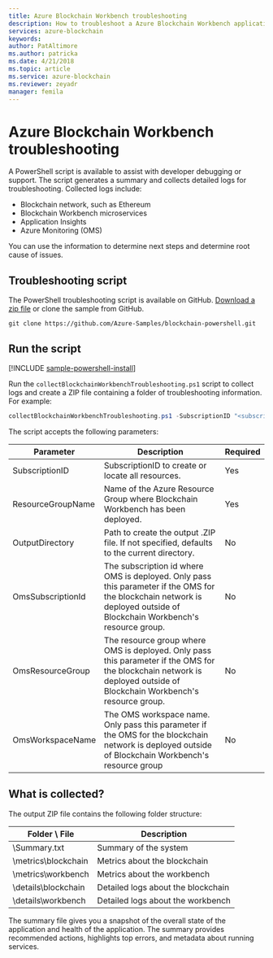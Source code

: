 ```yaml
---
title: Azure Blockchain Workbench troubleshooting
description: How to troubleshoot a Azure Blockchain Workbench application.
services: azure-blockchain
keywords: 
author: PatAltimore
ms.author: patricka
ms.date: 4/21/2018
ms.topic: article
ms.service: azure-blockchain
ms.reviewer: zeyadr
manager: femila
---
```


# Azure Blockchain Workbench troubleshooting

A PowerShell script is available to assist with developer debugging or support. The script generates a summary and collects detailed logs for troubleshooting. Collected logs include:

* Blockchain network, such as Ethereum
* Blockchain Workbench microservices
* Application Insights
* Azure Monitoring (OMS)

You can use the information to determine next steps and determine root cause of issues. 

## Troubleshooting script

The PowerShell troubleshooting script is available on GitHub. [Download a zip file](https://github.com/Azure-Samples/blockchain-powershell/archive/master.zip) or clone the sample from GitHub.

```
git clone https://github.com/Azure-Samples/blockchain-powershell.git
```

## Run the script
[!INCLUDE [sample-powershell-install](../../includes/sample-powershell-install.md)]

Run the `collectBlockchainWorkbenchTroubleshooting.ps1` script to collect logs and create a ZIP file containing a folder of troubleshooting information. For example:

``` powershell
collectBlockchainWorkbenchTroubleshooting.ps1 -SubscriptionID "<subscription_id>" -ResourceGroupName "workbench-resource-group-name"
```
The script accepts the following parameters:

| Parameter  | Description | Required |
|---------|---------|----|
| SubscriptionID | SubscriptionID to create or locate all resources. | Yes |
| ResourceGroupName | Name of the Azure Resource Group where Blockchain Workbench has been deployed. | Yes |
| OutputDirectory | Path to create the output .ZIP file. If not specified, defaults to the current directory. | No
| OmsSubscriptionId | The subscription id where OMS is deployed. Only pass this parameter if the OMS for the blockchain network is deployed outside of Blockchain Workbench's resource group.| No |
| OmsResourceGroup |The resource group where OMS is deployed. Only pass this parameter if the OMS for the blockchain network is deployed outside of Blockchain Workbench's resource group.| No |
| OmsWorkspaceName | The OMS workspace name. Only pass this parameter if the OMS for the blockchain network is deployed outside of Blockchain Workbench's resource group | No |

## What is collected?

The output ZIP file contains the following folder structure:

| Folder \ File | Description  |
|---------|---------|
| \Summary.txt | Summary of the system |
| \metrics\blockchain | Metrics about the blockchain |
| \metrics\workbench | Metrics about the workbench |
| \details\blockchain | Detailed logs about the blockchain |
| \details\workbench | Detailed logs about the workbench |

The summary file gives you a snapshot of the overall state of the application and health of the application. The summary provides recommended actions, highlights top errors, and metadata about running services.
